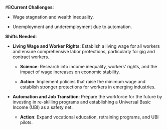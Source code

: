  #B**Current Challenges**:

- Wage stagnation and wealth inequality.
    
- Unemployment and underemployment due to automation.
    

 **Shifts Needed**:

- **Living Wage and Worker Rights**: Establish a living wage for all workers and ensure comprehensive labor protections, particularly for gig and contract workers.
    
    - **Science**: Research into income inequality, workers’ rights, and the impact of wage increases on economic stability.
        
    - **Action**: Implement policies that raise the minimum wage and establish stronger protections for workers in emerging industries.
        
- **Automation and Job Transition**: Prepare the workforce for the future by investing in re-skilling programs and establishing a Universal Basic Income (UBI) as a safety net.
    
    - **Action**: Expand vocational education, retraining programs, and UBI pilots.